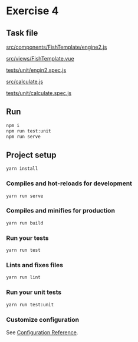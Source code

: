 # Exercise 4

## Task file

[src/components/FishTemplate/engine2.js](src/components/FishTemplate/engine2.js)

[src/views/FishTemplate.vue](src/views/FishTemplate.vue)

[tests/unit/engin2.spec.js](tests/unit/engin2.spec.js)

[src/calculate.js](src/calculate.js)

[tests/unit/calculate.spec.js](tests/unit/calculate.spec.js)

## Run

```bash
npm i
npm run test:unit
npm run serve
```

## Project setup
```
yarn install
```

### Compiles and hot-reloads for development
```
yarn run serve
```

### Compiles and minifies for production
```
yarn run build
```

### Run your tests
```
yarn run test
```

### Lints and fixes files
```
yarn run lint
```

### Run your unit tests
```
yarn run test:unit
```

### Customize configuration
See [Configuration Reference](https://cli.vuejs.org/config/).
